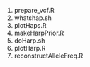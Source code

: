 1. prepare_vcf.R
2. whatshap.sh
3. plotHaps.R
4. makeHarpPrior.R
5. doHarp.sh
6. plotHarp.R
7. reconstructAlleleFreq.R
